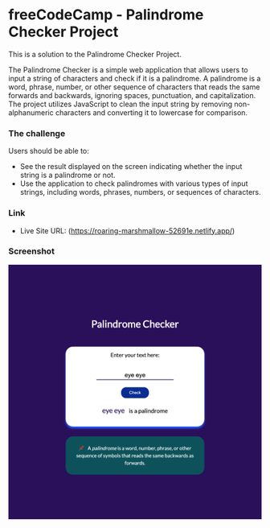 # freeCodeCamp - Palindrome Checker Project

This is a solution to the Palindrome Checker Project. 

The Palindrome Checker is a simple web application that allows users to input a string of characters and check if it is a palindrome. A palindrome is a word, phrase, number, or other sequence of characters that reads the same forwards and backwards, ignoring spaces, punctuation, and capitalization. The project utilizes JavaScript to clean the input string by removing non-alphanumeric characters and converting it to lowercase for comparison.


### The challenge

Users should be able to:

- See the result displayed on the screen indicating whether the input string is a palindrome or not.
- Use the application to check palindromes with various types of input strings, including words, phrases, numbers, or sequences of characters.


### Link

- Live Site URL: (https://roaring-marshmallow-52691e.netlify.app/)

### Screenshot

![](./screenshot.png)